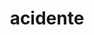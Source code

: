 ---
title: "acidente"
slugPosts: ["extra-extra-duelo-epico-batida-entre-tartarugas-em-baixa-velocidade-sacode-a-comunidade"]
---